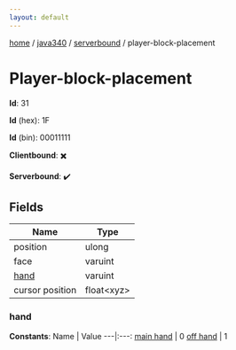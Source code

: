 ```yaml
---
layout: default
---
```


[home](/)  /  [java340](/protocol/java340)  /  [serverbound](/protocol/java340/serverbound)  /  player-block-placement

# Player-block-placement

**Id**: 31

**Id** (hex): 1F

**Id** (bin): 00011111

**Clientbound**: ✖️

**Serverbound**: ✔️

## Fields

Name | Type
---|---
position | ulong
face | varuint
[hand](#hand) | varuint
cursor position | float&lt;xyz&gt;

### hand

**Constants**:
Name | Value
---|:---:
[main hand](hand_main-hand) | 0
[off hand](hand_off-hand) | 1

